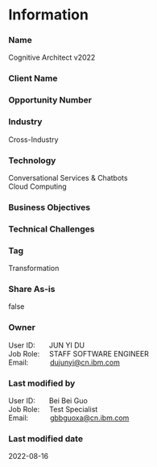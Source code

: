 

# Information


### Name

Cognitive Architect v2022


### Client Name




### Opportunity Number




### Industry



Cross-Industry  



### Technology



Conversational Services & Chatbots  
Cloud Computing  



### Business Objectives






### Technical Challenges






### Tag



Transformation  



### Share As-is

false


### Owner


User ID: &nbsp; &nbsp; &nbsp; JUN YI DU  
Job Role: &nbsp; &nbsp; STAFF SOFTWARE ENGINEER  
Email: &nbsp; &nbsp; &nbsp; &nbsp; &nbsp; dujunyi@cn.ibm.com  



### Last modified by


User ID: &nbsp; &nbsp; &nbsp; Bei Bei Guo  
Job Role: &nbsp; &nbsp; Test Specialist  
Email: &nbsp; &nbsp; &nbsp; &nbsp; &nbsp; gbbguoxa@cn.ibm.com  



### Last modified date

2022-08-16
